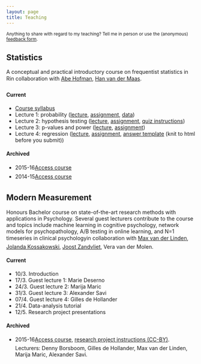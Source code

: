 ```yaml
---
layout: page
title: Teaching
---
```


<p class="message">
<small>
Anything to share with regard to my teaching? Tell me in person or use the (anonymous) <a href="https://docs.google.com/forms/d/e/1FAIpQLSfm1D8cx7JFgaGEBuo3I77qX52TXWkwmuHdcT7F0IxqI9aEhg/viewform">feedback form</a>.
</small>
</p>

## Statistics

A conceptual and practical introductory course on frequentist statistics in R&#151;in collaboration with [Abe Hofman](http://www.abehofman.com/), [Han van der Maas](http://hvandermaas.socsci.uva.nl/Homepage_Han_van_der_Maas/Home.html).

#### Current
* [Course syllabus](https://dl.dropboxusercontent.com/u/4505928/PML%20Statistiek/2016_PML_Statistiek_Syllabus.pdf)
* Lecture 1: probability ([lecture](https://dl.dropboxusercontent.com/u/4505928/PML%20Statistiek/2016_PML_Statistiek_College_1.html), [assignment](https://dl.dropboxusercontent.com/u/4505928/PML%20Statistiek/2016_PML_Statistiek_Opdracht_1.pdf), [data](https://dl.dropboxusercontent.com/u/4505928/PML%20Statistiek/2016_PML_Statistiek_Opdracht_1.Rdata))
* Lecture 2: hypothesis testing ([lecture](https://dl.dropboxusercontent.com/u/4505928/PML%20Statistiek/2016_PML_Statistiek_College_2.html), [assignment](https://dl.dropboxusercontent.com/u/4505928/PML%20Statistiek/2016_PML_Statistiek_Opdracht_2.pdf), [quiz instructions](https://dl.dropboxusercontent.com/u/4505928/PML%20Statistiek/2016_PML_Statistiek_Quiz.html))
* Lecture 3: p-values and power ([lecture](https://dl.dropboxusercontent.com/u/4505928/PML%20Statistiek/2016_PML_Statistiek_College_3.html), [assignment](https://dl.dropboxusercontent.com/u/4505928/PML%20Statistiek/2016_PML_Statistiek_Opdracht_3.pdf))
* Lecture 4: regression ([lecture](https://dl.dropboxusercontent.com/u/4505928/PML%20Statistiek/2016_PML_Statistiek_College_4.html), [assignment](https://dl.dropboxusercontent.com/u/4505928/PML%20Statistiek/2016_PML_Statistiek_Opdracht_4.html), [answer template](https://dl.dropboxusercontent.com/u/4505928/PML%20Statistiek/2016_PML_Statistiek_Opdracht_4_Antwoordvel.Rmd) (knit to html before you submit))

#### Archived
* 2015-16&#151;[Access course](https://blackboard.uva.nl/webapps/portal/frameset.jsp?tab_tab_group_id=_2_1&url=%2Fwebapps%2Fblackboard%2Fexecute%2Flauncher%3Ftype%3DCourse%26id%3D_189484_1%26url%3D)
* 2014-15&#151;[Access course](https://blackboard.uva.nl/webapps/portal/frameset.jsp?tab_tab_group_id=_2_1&url=%2Fwebapps%2Fblackboard%2Fexecute%2Flauncher%3Ftype%3DCourse%26id%3D_149364_1%26url%3D)

## Modern Measurement

Honours Bachelor course on state-of-the-art research methods with applications in Psychology. Several guest lecturers contribute to the course and topics include machine learning in cognitive psychology, network models for psychopathology, A/B testing in online learning, and N=1 timeseries in clinical psychology&#151;in collaboration with [Max van der Linden](https://www.uva.nl/en/contact/staff/item/m.a.vanderlinden.html?f=linden), [Jolanda Kossakowski](http://www.jolandakossakowski.eu/), [Joost Zandvliet](https://www.uva.nl/en/contact/staff/item/j.a.agelinkvanrentergemzandvliet.html), Vera van der Molen.

#### Current
* 10/3. Introduction
* 17/3. Guest lecture 1: Marie Deserno
* 24/3. Guest lecture 2: Marija Maric
* 31/3. Guest lecture 3: Alexander Savi
* 07/4. Guest lecture 4: Gilles de Hollander
* 21/4. Data-analysis tutorial
* 12/5. Research project presentations

#### Archived
* 2015-16&#151;[Access course](https://blackboard.uva.nl/webapps/portal/frameset.jsp?tab_tab_group_id=_2_1&url=%2Fwebapps%2Fblackboard%2Fexecute%2Flauncher%3Ftype%3DCourse%26id%3D_188866_1%26url%3D), [research project instructions (CC-BY)](https://www.oercommons.org/courses/quantify-thyself). Lecturers: Denny Borsboom, Gilles de Hollander, Max van der Linden, Marija Maric, Alexander Savi.